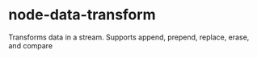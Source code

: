 # node-data-transform
Transforms data in a stream. Supports append, prepend, replace, erase, and compare
